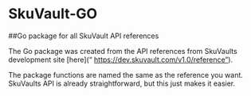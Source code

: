 # SkuVault-GO
##Go package for all SkuVault API references 

The Go package was created from the API references from SkuVaults development site [here](“ https://dev.skuvault.com/v1.0/reference”).

The package functions are named the same as the reference you want. SkuVaults API is already straightforward, but this just makes it easier. 

